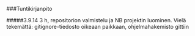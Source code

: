###Tuntikirjanpito

#####3.9.14
3 h, repositorion valmistelu ja NB projektin luominen. Vielä tekemättä: gitignore-tiedosto oikeaan paikkaan, ohjelmahakemisto gittiin
